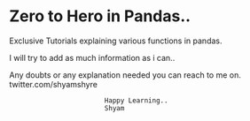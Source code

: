 # Zero to Hero in Pandas..
Exclusive Tutorials explaining various functions in pandas.

I will try to add as much information as i can..

Any doubts or any explanation needed you can reach to me on.
twitter.com/shyamshyre

                            Happy Learning..
                            Shyam

